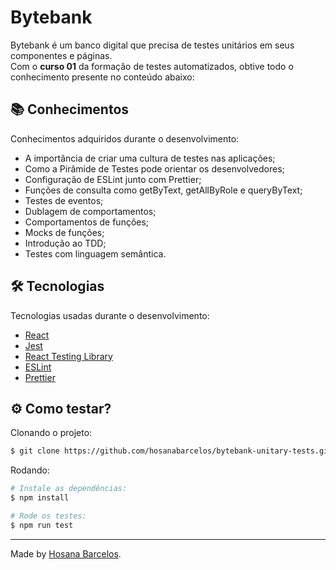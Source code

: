 <h1>
    Bytebank
</h1>

Bytebank é um banco digital que precisa de testes unitários em seus componentes e páginas. <br />
Com o **curso 01** da formação de testes automatizados, obtive todo o conhecimento presente no conteúdo abaixo:

 ## 📚 Conhecimentos

Conhecimentos adquiridos durante o desenvolvimento:
- A importância de criar uma cultura de testes nas aplicações;
- Como a Pirâmide de Testes pode orientar os desenvolvedores;
- Configuração de ESLint junto com Prettier;
- Funções de consulta como getByText, getAllByRole e queryByText;
- Testes de eventos;
- Dublagem de comportamentos;
- Comportamentos de funções;
- Mocks de funções;
- Introdução ao TDD;
- Testes com linguagem semântica.

  
 ## 🛠️ Tecnologias

Tecnologias usadas durante o desenvolvimento:

- [React](https://react.dev/)
- [Jest](https://jestjs.io/pt-BR/)
- [React Testing Library](https://testing-library.com/docs/react-testing-library/intro/)
- [ESLint](https://eslint.org/)
- [Prettier](https://prettier.io/)

## ⚙️ Como testar?

Clonando o projeto:
```bash
$ git clone https://github.com/hosanabarcelos/bytebank-unitary-tests.git
```

Rodando:
``` bash
# Instale as dependências:
$ npm install

# Rode os testes:
$ npm run test
```
---

Made by [Hosana Barcelos](https://github.com/hosanabarcelos).
